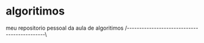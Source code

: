 # algoritimos
meu repositorio pessoal da aula de algoritimos
/---------------------------------------------\
